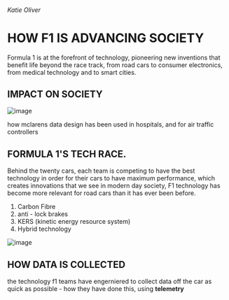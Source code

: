 ###### Katie Oliver 

# HOW F1 IS ADVANCING SOCIETY

Formula 1 is at the forefront of technology, pioneering new inventions that benefit life beyond the race track, from road cars to consumer electronics, from medical technology and to smart cities.

## IMPACT ON SOCIETY 

![image](https://user-images.githubusercontent.com/94462126/142090799-da10d6d1-4b90-40f2-84a9-ea60d8f2a5e5.png)


how mclarens data design has been used in hospitals, and for air traffic controllers 

## FORMULA 1'S TECH RACE.

Behind the twenty cars, each team is competing to have the best technology in order for their cars to have maximum performance, which creates innovations that we see in modern day society, F1 technology has become more relevant for road cars than it has ever been before.

1. Carbon Fibre 
2. anti - lock brakes 
3. KERS (kinetic energy resource system)
4. Hybrid technology 

![image](https://user-images.githubusercontent.com/94462126/142089593-9b7ce30b-fb98-43d9-8f57-cf3b083589aa.png)



## HOW DATA IS COLLECTED
the technology f1 teams have engerniered to collect data off the car as quick as possible - how they have done this, using **telemetry**

